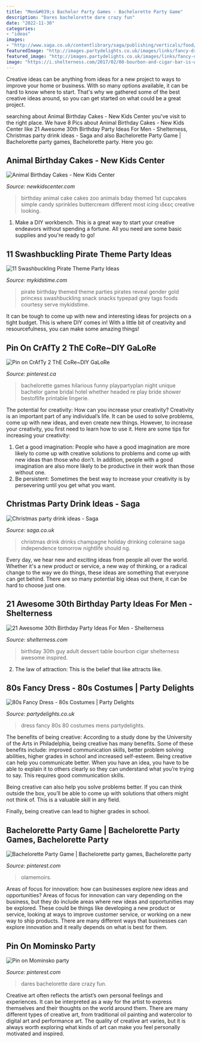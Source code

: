 ```yaml
---
title: "Men&#039;s Bachelor Party Games - Bachelorette Party Game"
description: "Dares bachelorette dare crazy fun"
date: "2022-11-30"
categories:
- "ideas"
images:
- "http://www.saga.co.uk/contentlibrary/saga/publishing/verticals/food/drink/christmas-party-drinks-116604484-1280.jpg"
featuredImage: "http://images.partydelights.co.uk/images/links/fancy-dress-80-landing-mens.jpg"
featured_image: "http://images.partydelights.co.uk/images/links/fancy-dress-80-landing-mens.jpg"
image: "https://i.shelterness.com/2017/02/08-bourbon-and-cigar-bar-is-what-any-adult-guy-will-like.jpg"
---
```



Creative ideas can be anything from ideas for a new project to ways to improve your home or business. With so many options available, it can be hard to know where to start. That's why we gathered some of the best creative ideas around, so you can get started on what could be a great project.

	

		
searching about Animal Birthday Cakes - New Kids Center you've visit to the right place. We have 8 Pics about Animal Birthday Cakes - New Kids Center like 21 Awesome 30th Birthday Party Ideas For Men - Shelterness, Christmas party drink ideas - Saga and also Bachelorette Party Game | Bachelorette party games, Bachelorette party. Here you go:
		
    
## Animal Birthday Cakes - New Kids Center

<img loading=lazy src="http://www.newkidscenter.com/images/10416047/animal-birthday-cake.jpg" onerror="this.onerror=null;this.src='https://tse2.mm.bing.net/th?id=OIP.E_BTNAxSbfAS3KX_OR3sWgHaE8&amp;pid=15.1';" alt="Animal Birthday Cakes - New Kids Center">

_Source: newkidscenter.com_

>birthday animal cake cakes zoo animals bday themed 1st cupcakes simple candy sprinkles buttercream different most icing ιδεες creative looking. 

	

1. Make a DIY workbench. This is a great way to start your creative endeavors without spending a fortune. All you need are some basic supplies and you're ready to go!

    
## 11 Swashbuckling Pirate Theme Party Ideas

<img loading=lazy src="https://www.mykidstime.com/wp-content/uploads/2016/05/Pirate-Gold.jpg" onerror="this.onerror=null;this.src='https://tse4.mm.bing.net/th?id=OIP.WESU_1cO9y-H1gfAWxt37QHaLE&amp;pid=15.1';" alt="11 Swashbuckling Pirate Theme Party Ideas">

_Source: mykidstime.com_

>pirate birthday themed theme parties pirates reveal gender gold princess swashbuckling snack snacks typepad grey tags foods courtesy serve mykidstime. 

	

It can be tough to come up with new and interesting ideas for projects on a tight budget. This is where DIY comes in! With a little bit of creativity and resourcefulness, you can make some amazing things!

    
## Pin On CrAfTy 2 ThE CoRe~DIY GaLoRe

<img loading=lazy src="https://i.pinimg.com/736x/c9/76/6f/c9766fdd650faf1adb2c34585fa24286.jpg" onerror="this.onerror=null;this.src='https://tse4.mm.bing.net/th?id=OIP.CHA5KJLwV424CZIRyu7uiwHaSd&amp;pid=15.1';" alt="Pin on CrAfTy 2 ThE CoRe~DIY GaLoRe">

_Source: pinterest.ca_

>bachelorette games hilarious funny playpartyplan night unique bachelor game bridal hotel whether headed re play bride shower bestoflife printable lingerie. 

	

The potential for creativity: How can you increase your creativity?
Creativity is an important part of any individual’s life. It can be used to solve problems, come up with new ideas, and even create new things. However, to increase your creativity, you first need to learn how to use it. Here are some tips for increasing your creativity: 
1. Get a good imagination: People who have a good imagination are more likely to come up with creative solutions to problems and come up with new ideas than those who don’t. In addition, people with a good imagination are also more likely to be productive in their work than those without one. 
2. Be persistent: Sometimes the best way to increase your creativity is by persevering until you get what you want.

    
## Christmas Party Drink Ideas - Saga

<img loading=lazy src="http://www.saga.co.uk/contentlibrary/saga/publishing/verticals/food/drink/christmas-party-drinks-116604484-1280.jpg" onerror="this.onerror=null;this.src='https://tse2.mm.bing.net/th?id=OIP.47Wl9HXOr_hJi1428cYusQHaFj&amp;pid=15.1';" alt="Christmas party drink ideas - Saga">

_Source: saga.co.uk_

>christmas drink drinks champagne holiday drinking coleraine saga independence tomorrow nightlife should ng. 

	

Every day, we hear new and exciting ideas from people all over the world. Whether it's a new product or service, a new way of thinking, or a radical change to the way we do things, these ideas are something that everyone can get behind. There are so many potential big ideas out there, it can be hard to choose just one.

    
## 21 Awesome 30th Birthday Party Ideas For Men - Shelterness

<img loading=lazy src="https://i.shelterness.com/2017/02/08-bourbon-and-cigar-bar-is-what-any-adult-guy-will-like.jpg" onerror="this.onerror=null;this.src='https://tse4.mm.bing.net/th?id=OIP.AMKtt7G9v9DiqazY5RP2iwHaKx&amp;pid=15.1';" alt="21 Awesome 30th Birthday Party Ideas For Men - Shelterness">

_Source: shelterness.com_

>birthday 30th guy adult dessert table bourbon cigar shelterness awesome inspired. 

	

2. The law of attraction: This is the belief that like attracts like.

    
## 80s Fancy Dress - 80s Costumes | Party Delights

<img loading=lazy src="http://images.partydelights.co.uk/images/links/fancy-dress-80-landing-mens.jpg" onerror="this.onerror=null;this.src='https://tse2.mm.bing.net/th?id=OIP.k694paT9Agm6BfUC0q8VbwAAAA&amp;pid=15.1';" alt="80s Fancy Dress - 80s Costumes | Party Delights">

_Source: partydelights.co.uk_

>dress fancy 80s 80 costumes mens partydelights. 

	

The benefits of being creative:
According to a study done by the University of the Arts in Philadelphia, being creative has many benefits. Some of these benefits include: improved communication skills, better problem solving abilities, higher grades in school and increased self-esteem.
Being creative can help you communicate better. When you have an idea, you have to be able to explain it to others clearly so they can understand what you’re trying to say. This requires good communication skills.

Being creative can also help you solve problems better. If you can think outside the box, you’ll be able to come up with solutions that others might not think of. This is a valuable skill in any field.

Finally, being creative can lead to higher grades in school.

    
## Bachelorette Party Game | Bachelorette Party Games, Bachelorette Party

<img loading=lazy src="https://i.pinimg.com/736x/56/91/95/5691955c6cd36906a377e4bf80e0332d.jpg" onerror="this.onerror=null;this.src='https://tse4.mm.bing.net/th?id=OIP.McLrLc5FMrGffsxakmc6EgHaLH&amp;pid=15.1';" alt="Bachelorette Party Game | Bachelorette party games, Bachelorette party">

_Source: pinterest.com_

>olamemoirs. 

	

Areas of focus for innovation: how can businesses explore new ideas and opportunities?
Areas of focus for innovation can vary depending on the business, but they do include areas where new ideas and opportunities may be explored. These could be things like developing a new product or service, looking at ways to improve customer service, or working on a new way to ship products. There are many different ways that businesses can explore innovation and it really depends on what is best for them.

    
## Pin On Mominsko Party

<img loading=lazy src="https://i.pinimg.com/736x/58/3c/72/583c724b6a6e85b01d51e972c23668d1.jpg" onerror="this.onerror=null;this.src='https://tse3.mm.bing.net/th?id=OIP.JCPXoy-Uw4dcGEQmqVm9mgHaPZ&amp;pid=15.1';" alt="Pin on Mominsko party">

_Source: pinterest.com_

>dares bachelorette dare crazy fun. 

	

Creative art often reflects the artist’s own personal feelings and experiences. It can be interpreted as a way for the artist to express themselves and their thoughts on the world around them. There are many different types of creative art, from traditional oil painting and watercolor to digital art and performance art. The quality of creative art varies, but it is always worth exploring what kinds of art can make you feel personally motivated and inspired.


